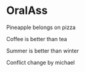 # OralAss

Pineapple belongs on pizza

Coffee is better than tea

Summer is better than winter

Conflict change by michael
